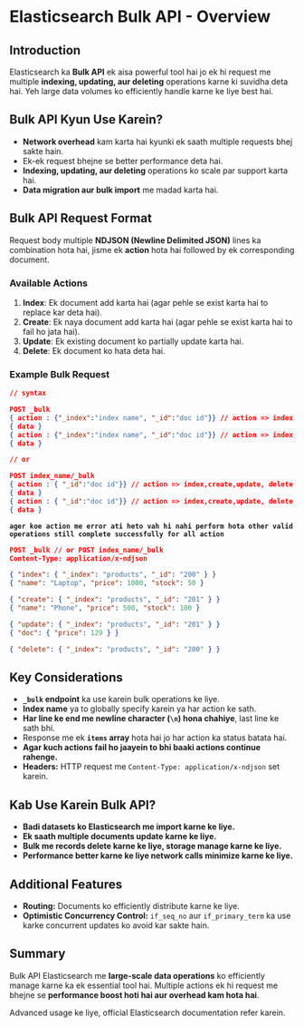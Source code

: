 # Elasticsearch Bulk API - Overview

## Introduction

Elasticsearch ka **Bulk API** ek aisa powerful tool hai jo ek hi request me multiple **indexing, updating, aur deleting** operations karne ki suvidha deta hai. Yeh large data volumes ko efficiently handle karne ke liye best hai.

## Bulk API Kyun Use Karein?

- **Network overhead** kam karta hai kyunki ek saath multiple requests bhej sakte hain.
- Ek-ek request bhejne se better performance deta hai.
- **Indexing, updating, aur deleting** operations ko scale par support karta hai.
- **Data migration aur bulk import** me madad karta hai.

## Bulk API Request Format

Request body multiple **NDJSON (Newline Delimited JSON)** lines ka combination hota hai, jisme ek **action** hota hai followed by ek corresponding document.

### Available Actions

1. **Index**: Ek document add karta hai (agar pehle se exist karta hai to replace kar deta hai).
2. **Create**: Ek naya document add karta hai (agar pehle se exist karta hai to fail ho jata hai).
3. **Update**: Ek existing document ko partially update karta hai.
4. **Delete**: Ek document ko hata deta hai.

### Example Bulk Request

```json
// syntax

POST _bulk
{ action : {"_index":"index name", "_id":"doc id"}} // action => index,create,update, delete
{ data }
{ action : {"_index":"index name", "_id":"doc id"}} // action => index,create,update, delete
{ data }

// or

POST index_name/_bulk
{ action : { "_id":"doc id"}} // action => index,create,update, delete
{ data }
{ action : { "_id":"doc id"}} // action => index,create,update, delete
{ data }

```

**`ager koe action me error ati heto vah hi nahi perform hota other valid operations still complete successfully for all action`**

```json
POST _bulk // or POST index_name/_bulk
Content-Type: application/x-ndjson

{ "index": { "_index": "products", "_id": "200" } }
{ "name": "Laptop", "price": 1000, "stock": 50 }

{ "create": { "_index": "products", "_id": "201" } }
{ "name": "Phone", "price": 500, "stock": 100 }

{ "update": { "_index": "products", "_id": "201" } }
{ "doc": { "price": 129 } }

{ "delete": { "_index": "products", "_id": "200" } }

```

## Key Considerations

- **`_bulk` endpoint** ka use karein bulk operations ke liye.
- **Index name** ya to globally specify karein ya har action ke sath.
- **Har line ke end me newline character (`\n`) hona chahiye**, last line ke sath bhi.
- Response me ek **`items` array** hota hai jo har action ka status batata hai.
- **Agar kuch actions fail ho jaayein to bhi baaki actions continue rahenge.**
- **Headers:** HTTP request me `Content-Type: application/x-ndjson` set karein.

## Kab Use Karein Bulk API?

- **Badi datasets ko Elasticsearch me import karne ke liye.**
- **Ek saath multiple documents update karne ke liye.**
- **Bulk me records delete karne ke liye, storage manage karne ke liye.**
- **Performance better karne ke liye network calls minimize karne ke liye.**

## Additional Features

- **Routing:** Documents ko efficiently distribute karne ke liye.
- **Optimistic Concurrency Control:** `if_seq_no` aur `if_primary_term` ka use karke concurrent updates ko avoid kar sakte hain.

## Summary

Bulk API Elasticsearch me **large-scale data operations** ko efficiently manage karne ka ek essential tool hai. Multiple actions ek hi request me bhejne se **performance boost hoti hai aur overhead kam hota hai**.

Advanced usage ke liye, official Elasticsearch documentation refer karein.
